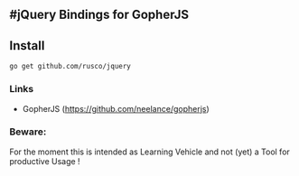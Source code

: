 #jQuery Bindings for GopherJS 
---------------------------------------------
## Install

    go get github.com/rusco/jquery

### Links
- GopherJS (https://github.com/neelance/gopherjs)

### Beware: 

For the moment this is intended as Learning Vehicle and not (yet) a Tool for productive Usage !



